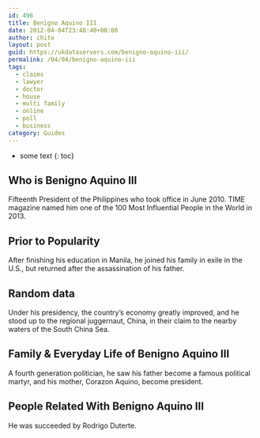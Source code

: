 ```yaml
---
id: 496
title: Benigno Aquino III
date: 2012-04-04T23:48:40+00:00
author: chito
layout: post
guid: https://ukdataservers.com/benigno-aquino-iii/
permalink: /04/04/benigno-aquino-iii
tags:
  - claims
  - lawyer
  - doctor
  - house
  - multi family
  - online
  - poll
  - business
category: Guides
---
```


* some text
{: toc}


## Who is  Benigno Aquino III
                  
                  
                  
Fifteenth President of the Philippines who took office in June 2010. TIME magazine named him one of the 100 Most Influential People in the World in 2013.
                  
                
                
                
## Prior to Popularity 
                  
                  
                  
After finishing his education in Manila, he joined his family in exile in the U.S., but returned after the assassination of his father.
                  
                
                
                
## Random data 
                  
                  
                  
Under his presidency, the country&#8217;s economy greatly improved, and he stood up to the regional juggernaut, China, in their claim to the nearby waters of the South China Sea.
                  
                
                
                
## Family & Everyday Life of Benigno Aquino III
                  
                  
                  
A fourth generation politician, he saw his father become a famous political martyr, and his mother, Corazon Aquino, become president.
                  
                
                
                
## People Related With  Benigno Aquino III
                  
                  
                  
He was succeeded by Rodrigo Duterte.
                  
                
              
            
          
          
          
    
    
  
